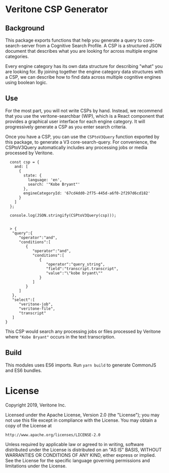 # Veritone CSP Generator

## Background

This package exports functions that help you generate a query to core-search-server from a Cognitive Search Profile. A CSP is a structured JSON document that describes what you are looking for across multiple engine categories.

Every engine category has its own data structure for describing "what" you are looking for. By joining together the engine category data structures with a CSP, we can describe
how to find data across multiple cognitive engines using boolean logic.

## Use

For the most part, you will not write CSPs by hand. Instead, we recommend that you use the
veritone-searchbar (WIP), which is a React component that provides a graphical user interface for each engine category. It will progressively generate a CSP as you enter search criteria.

Once you have a CSP, you can use the `CSPtoV3Query` function exported by this package, to generate a V3 core-search-query. For convenience, the CSPtoV3Query automatically includes any processing jobs or media processed by Veritone.

```
  const csp = {
    and: [
      {
        state: {
          language: 'en',
          search: '"Kobe Bryant"'
        },
        engineCategoryId: '67cd4dd0-2f75-445d-a6f0-2f297d6cd182'
      }
    ]
  };

  console.log(JSON.stringify(CSPtoV3Query(csp)));


  > {
   "query":{
      "operator":"and",
      "conditions":[
         {
            "operator":"and",
            "conditions":[
               {
                  "operator":"query_string",
                  "field":"transcript.transcript",
                  "value":"\"kobe bryant\""
               }
            ]
         }
      ]
   },
   "select":[
      "veritone-job",
      "veritone-file",
      "transcript"
   ]
}
```

This CSP would search any processing jobs or files processed by Veritone where `"Kobe Bryant"` occurs in the text transcription.

## Build

This modules uses ES6 imports. Run `yarn build` to generate CommonJS and ES6 bundles.

# License

Copyright 2019, Veritone Inc.

Licensed under the Apache License, Version 2.0 (the "License"); you may not use
this file except in compliance with the License. You may obtain a copy of the
License at

    http://www.apache.org/licenses/LICENSE-2.0

Unless required by applicable law or agreed to in writing, software distributed
under the License is distributed on an "AS IS" BASIS, WITHOUT WARRANTIES OR
CONDITIONS OF ANY KIND, either express or implied. See the License for the
specific language governing permissions and limitations under the License.
